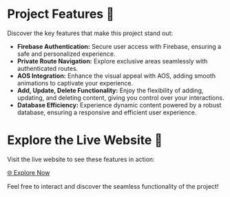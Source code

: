 # Project Features 🌟

Discover the key features that make this project stand out:

- **Firebase Authentication:** Secure user access with Firebase, ensuring a safe and personalized experience.
- **Private Route Navigation:** Explore exclusive areas seamlessly with authenticated routes.
- **AOS Integration:** Enhance the visual appeal with AOS, adding smooth animations to captivate your experience.
- **Add, Update, Delete Functionality:** Enjoy the flexibility of adding, updating, and deleting content, giving you control over your interactions.
- **Database Efficiency:** Experience dynamic content powered by a robust database, ensuring a responsive and efficient user experience.

# Explore the Live Website 🚀

Visit the live website to see these features in action:

[🌐 Explore Now](https://65338799307ae27cefc8dfbe--startling-biscuit-c49b56.netlify.app/)

Feel free to interact and discover the seamless functionality of the project!
